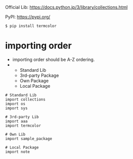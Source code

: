 
Official Lib:
https://docs.python.jp/3/library/collections.html

PyPI:
https://pypi.org/

```
$ pip install termcolor
```

# importing order

- importing order should be A-Z ordering.
- - Standard Lib
  - 3rd-party Package
  - Own Package
  - Local Package

```
# Standard Lib
import collections
import os
import sys

# 3rd-party Lib
import aaa
import termcolor

# Own Lib
import sample_package

# Local Package
import note
```
